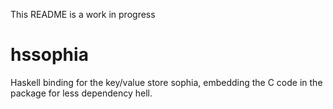 This README is a work in progress

# hssophia

Haskell binding for the key/value store sophia, embedding the C code
in the package for less dependency hell.
